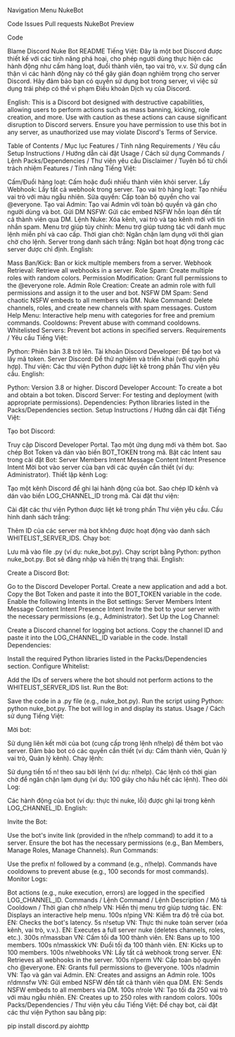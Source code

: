 
Navigation Menu
NukeBot

Code
Issues
Pull requests
NukeBot
Preview

Code

Blame
Discord Nuke Bot README
Tiếng Việt: Đây là một bot Discord được thiết kế với các tính năng phá hoại, cho phép người dùng thực hiện các hành động như cấm hàng loạt, đuổi thành viên, tạo vai trò, v.v. Sử dụng cẩn thận vì các hành động này có thể gây gián đoạn nghiêm trọng cho server Discord. Hãy đảm bảo bạn có quyền sử dụng bot trong server, vì việc sử dụng trái phép có thể vi phạm Điều khoản Dịch vụ của Discord.

English: This is a Discord bot designed with destructive capabilities, allowing users to perform actions such as mass banning, kicking, role creation, and more. Use with caution as these actions can cause significant disruption to Discord servers. Ensure you have permission to use this bot in any server, as unauthorized use may violate Discord's Terms of Service.

Table of Contents / Mục lục
Features / Tính năng
Requirements / Yêu cầu
Setup Instructions / Hướng dẫn cài đặt
Usage / Cách sử dụng
Commands / Lệnh
Packs/Dependencies / Thư viện yêu cầu
Disclaimer / Tuyên bố từ chối trách nhiệm
Features / Tính năng
Tiếng Việt:

Cấm/Đuổi hàng loạt: Cấm hoặc đuổi nhiều thành viên khỏi server.
Lấy Webhook: Lấy tất cả webhook trong server.
Tạo vai trò hàng loạt: Tạo nhiều vai trò với màu ngẫu nhiên.
Sửa quyền: Cấp toàn bộ quyền cho vai @everyone.
Tạo vai Admin: Tạo vai Admin với toàn bộ quyền và gán cho người dùng và bot.
Gửi DM NSFW: Gửi các embed NSFW hỗn loạn đến tất cả thành viên qua DM.
Lệnh Nuke: Xóa kênh, vai trò và tạo kênh mới với tin nhắn spam.
Menu trợ giúp tùy chỉnh: Menu trợ giúp tương tác với danh mục lệnh miễn phí và cao cấp.
Thời gian chờ: Ngăn chặn lạm dụng với thời gian chờ cho lệnh.
Server trong danh sách trắng: Ngăn bot hoạt động trong các server được chỉ định.
English:

Mass Ban/Kick: Ban or kick multiple members from a server.
Webhook Retrieval: Retrieve all webhooks in a server.
Role Spam: Create multiple roles with random colors.
Permission Modification: Grant full permissions to the @everyone role.
Admin Role Creation: Create an admin role with full permissions and assign it to the user and bot.
NSFW DM Spam: Send chaotic NSFW embeds to all members via DM.
Nuke Command: Delete channels, roles, and create new channels with spam messages.
Custom Help Menu: Interactive help menu with categories for free and premium commands.
Cooldowns: Prevent abuse with command cooldowns.
Whitelisted Servers: Prevent bot actions in specified servers.
Requirements / Yêu cầu
Tiếng Việt:

Python: Phiên bản 3.8 trở lên.
Tài khoản Discord Developer: Để tạo bot và lấy mã token.
Server Discord: Để thử nghiệm và triển khai (với quyền phù hợp).
Thư viện: Các thư viện Python được liệt kê trong phần Thư viện yêu cầu.
English:

Python: Version 3.8 or higher.
Discord Developer Account: To create a bot and obtain a bot token.
Discord Server: For testing and deployment (with appropriate permissions).
Dependencies: Python libraries listed in the Packs/Dependencies section.
Setup Instructions / Hướng dẫn cài đặt
Tiếng Việt:

Tạo bot Discord:

Truy cập Discord Developer Portal.
Tạo một ứng dụng mới và thêm bot.
Sao chép Bot Token và dán vào biến BOT_TOKEN trong mã.
Bật các Intent sau trong cài đặt Bot:
Server Members Intent
Message Content Intent
Presence Intent
Mời bot vào server của bạn với các quyền cần thiết (ví dụ: Administrator).
Thiết lập kênh Log:

Tạo một kênh Discord để ghi lại hành động của bot.
Sao chép ID kênh và dán vào biến LOG_CHANNEL_ID trong mã.
Cài đặt thư viện:

Cài đặt các thư viện Python được liệt kê trong phần Thư viện yêu cầu.
Cấu hình danh sách trắng:

Thêm ID của các server mà bot không được hoạt động vào danh sách WHITELIST_SERVER_IDS.
Chạy bot:

Lưu mã vào file .py (ví dụ: nuke_bot.py).
Chạy script bằng Python: python nuke_bot.py.
Bot sẽ đăng nhập và hiển thị trạng thái.
English:

Create a Discord Bot:

Go to the Discord Developer Portal.
Create a new application and add a bot.
Copy the Bot Token and paste it into the BOT_TOKEN variable in the code.
Enable the following Intents in the Bot settings:
Server Members Intent
Message Content Intent
Presence Intent
Invite the bot to your server with the necessary permissions (e.g., Administrator).
Set Up the Log Channel:

Create a Discord channel for logging bot actions.
Copy the channel ID and paste it into the LOG_CHANNEL_ID variable in the code.
Install Dependencies:

Install the required Python libraries listed in the Packs/Dependencies section.
Configure Whitelist:

Add the IDs of servers where the bot should not perform actions to the WHITELIST_SERVER_IDS list.
Run the Bot:

Save the code in a .py file (e.g., nuke_bot.py).
Run the script using Python: python nuke_bot.py.
The bot will log in and display its status.
Usage / Cách sử dụng
Tiếng Việt:

Mời bot:

Sử dụng liên kết mời của bot (cung cấp trong lệnh n!help) để thêm bot vào server.
Đảm bảo bot có các quyền cần thiết (ví dụ: Cấm thành viên, Quản lý vai trò, Quản lý kênh).
Chạy lệnh:

Sử dụng tiền tố n! theo sau bởi lệnh (ví dụ: n!help).
Các lệnh có thời gian chờ để ngăn chặn lạm dụng (ví dụ: 100 giây cho hầu hết các lệnh).
Theo dõi Log:

Các hành động của bot (ví dụ: thực thi nuke, lỗi) được ghi lại trong kênh LOG_CHANNEL_ID.
English:

Invite the Bot:

Use the bot's invite link (provided in the n!help command) to add it to a server.
Ensure the bot has the necessary permissions (e.g., Ban Members, Manage Roles, Manage Channels).
Run Commands:

Use the prefix n! followed by a command (e.g., n!help).
Commands have cooldowns to prevent abuse (e.g., 100 seconds for most commands).
Monitor Logs:

Bot actions (e.g., nuke execution, errors) are logged in the specified LOG_CHANNEL_ID.
Commands / Lệnh
Command / Lệnh	Description / Mô tả	Cooldown / Thời gian chờ
n!help	VN: Hiển thị menu trợ giúp tương tác.
EN: Displays an interactive help menu.	100s
n!ping	VN: Kiểm tra độ trễ của bot.
EN: Checks the bot's latency.	5s
n!setup	VN: Thực thi nuke toàn server (xóa kênh, vai trò, v.v.).
EN: Executes a full server nuke (deletes channels, roles, etc.).	300s
n!massban	VN: Cấm tối đa 100 thành viên.
EN: Bans up to 100 members.	100s
n!masskick	VN: Đuổi tối đa 100 thành viên.
EN: Kicks up to 100 members.	100s
n!webhooks	VN: Lấy tất cả webhook trong server.
EN: Retrieves all webhooks in the server.	100s
n!perm	VN: Cấp toàn bộ quyền cho @everyone.
EN: Grants full permissions to @everyone.	100s
n!admin	VN: Tạo và gán vai Admin.
EN: Creates and assigns an Admin role.	100s
n!dmnsfw	VN: Gửi embed NSFW đến tất cả thành viên qua DM.
EN: Sends NSFW embeds to all members via DM.	100s
n!role	VN: Tạo tối đa 250 vai trò với màu ngẫu nhiên.
EN: Creates up to 250 roles with random colors.	100s
Packs/Dependencies / Thư viện yêu cầu
Tiếng Việt:
Để chạy bot, cài đặt các thư viện Python sau bằng pip:

pip install discord.py aiohttp
